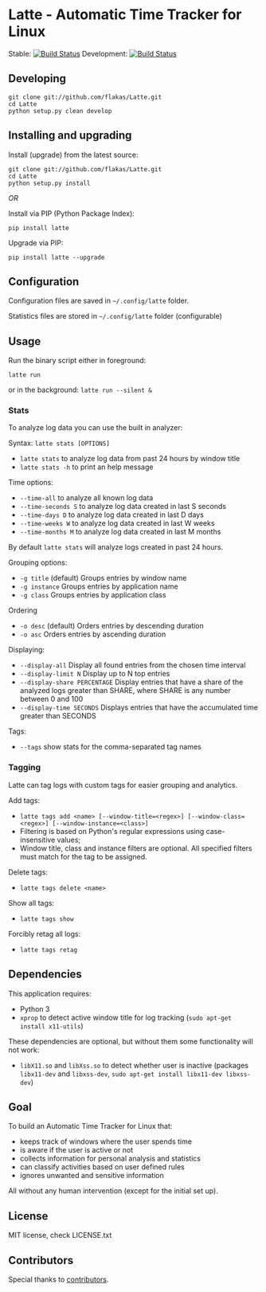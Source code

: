 Latte - Automatic Time Tracker for Linux
====================================

Stable: [![Build Status](https://secure.travis-ci.org/flakas/Latte.png?branch=master)](http://travis-ci.org/flakas/Latte)
Development: [![Build Status](https://secure.travis-ci.org/flakas/Latte.png?branch=development)](http://travis-ci.org/flakas/Latte)

Developing
----------

```
git clone git://github.com/flakas/Latte.git
cd Latte
python setup.py clean develop
```

Installing and upgrading
-----------------------

Install (upgrade) from the latest source:

```
git clone git://github.com/flakas/Latte.git
cd Latte
python setup.py install
```

*OR*

Install via PIP (Python Package Index):

```
pip install latte
```

Upgrade via PIP:

```
pip install latte --upgrade
```

Configuration
-------------

Configuration files are saved in `~/.config/latte` folder.

Statistics files are stored in `~/.config/latte` folder (configurable)

Usage
-----

Run the binary script either in foreground:

`latte run`

or in the background:
`latte run --silent &`

### Stats

To analyze log data you can use the built in analyzer:

Syntax: `latte stats [OPTIONS]`

- `latte stats` to analyze log data from past 24 hours by window title
- `latte stats -h` to print an help message

Time options:

- `--time-all` to analyze all known log data
- `--time-seconds S` to analyze log data created in last S seconds
- `--time-days D` to analyze log data created in last D days
- `--time-weeks W` to analyze log data created in last W weeks
- `--time-months M` to analyze log data created in last M months

By default `latte stats` will analyze logs created in past 24 hours.

Grouping options:

- `-g title` (default) Groups entries by window name
- `-g instance` Groups entries by application name
- `-g class` Groups entries by application class

Ordering

- `-o desc` (default) Orders entries by descending duration
- `-o asc` Orders entries by ascending duration

Displaying:

- `--display-all` Display all found entries from the chosen time interval
- `--display-limit N` Display up to N top entries
- `--display-share PERCENTAGE` Display entries that have a share of the analyzed logs greater than SHARE, where SHARE is any number between 0 and 100
- `--display-time SECONDS` Displays entries that have the accumulated time greater than SECONDS

Tags:

- `--tags` show stats for the comma-separated tag names

### Tagging

Latte can tag logs with custom tags for easier grouping and analytics.

Add tags:
- `latte tags add <name> [--window-title=<regex>] [--window-class=<regex>] [--window-instance=<class>]`
- Filtering is based on Python's regular expressions using case-insensitive values;
- Window title, class and instance filters are optional. All specified filters must match for the tag to be assigned.

Delete tags:
- `latte tags delete <name>`

Show all tags:
- `latte tags show`

Forcibly retag all logs:
- `latte tags retag`

Dependencies
--------

This application requires:

- Python 3
- `xprop` to detect active window title for log tracking (`sudo apt-get install x11-utils`)

These dependencies are optional, but without them some functionality will not work:

- `libX11.so` and `libXss.so` to detect whether user is inactive (packages `libx11-dev` and `libxss-dev`, `sudo apt-get install libx11-dev libxss-dev`)

Goal
----

To build an Automatic Time Tracker for Linux that:

- keeps track of windows where the user spends time
- is aware if the user is active or not
- collects information for personal analysis and statistics
- can classify activities based on user defined rules
- ignores unwanted and sensitive information

All without any human intervention (except for the initial set up).

License
-------

MIT license, check LICENSE.txt

Contributors
------------

Special thanks to [contributors](https://github.com/flakas/Latte/graphs/contributors).
